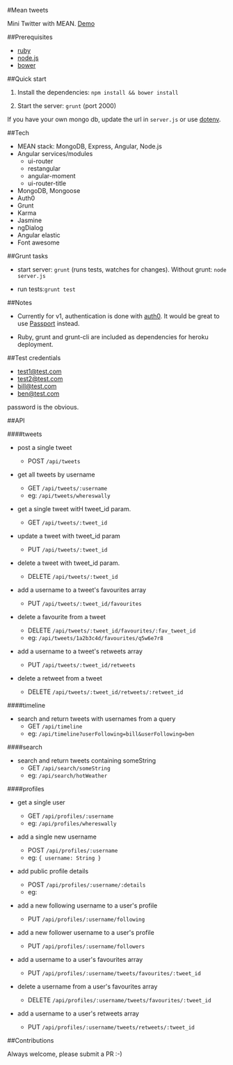 #Mean tweets

Mini Twitter with MEAN. [Demo](http://mean-tweets.herokuapp.com)


##Prerequisites

- [ruby](https://www.ruby-lang.org/en/documentation/installation/)
- [node.js](http://nodejs.org/)
- [bower](http://bower.io/)


##Quick start

1) Install the dependencies: `npm install && bower install`

2) Start the server: `grunt` (port 2000)

If you have your own mongo db, update the url in `server.js` or use [dotenv](https://github.com/motdotla/dotenv).


##Tech

- MEAN stack: MongoDB, Express, Angular, Node.js
- Angular services/modules
  - ui-router
  - restangular
  - angular-moment
  - ui-router-title
- MongoDB, Mongoose
- Auth0
- Grunt
- Karma
- Jasmine
- ngDialog
- Angular elastic
- Font awesome


##Grunt tasks

- start server: `grunt` (runs tests, watches for changes). Without grunt: `node server.js`

- run tests:`grunt test`

##Notes

- Currently for v1, authentication is done with [auth0](https://auth0.com/). It would be great to use [Passport](http://passportjs.org/) instead.

- Ruby, grunt and grunt-cli are included as dependencies for heroku deployment.


##Test credentials

- test1@test.com
- test2@test.com
- bill@test.com
- ben@test.com

password is the obvious.


##API

####tweets

- post a single tweet
  - POST `/api/tweets`

- get all tweets by username
  - GET `/api/tweets/:username`
  - eg: `/api/tweets/whereswally`

- get a single tweet witH tweet_id param.
  - GET `/api/tweets/:tweet_id`

- update a tweet with tweet_id param
  - PUT `/api/tweets/:tweet_id`

- delete a tweet with tweet_id param.
  - DELETE `/api/tweets/:tweet_id`

- add a username to a tweet's favourites array
  - PUT `/api/tweets/:tweet_id/favourites`

- delete a favourite from a tweet
  - DELETE `/api/tweets/:tweet_id/favourites/:fav_tweet_id` 
  - eg: `/api/tweets/1a2b3c4d/favourites/q5w6e7r8` 

- add a username to a tweet's retweets array
  - PUT `/api/tweets/:tweet_id/retweets`

- delete a retweet from a tweet
  - DELETE `/api/tweets/:tweet_id/retweets/:retweet_id`


####timeline

- search and return tweets with usernames from a query
  - GET `/api/timeline`
  - eg: `/api/timeline?userFollowing=bill&userFollowing=ben`


####search
- search and return tweets containing someString
  - GET `/api/search/someString`
  - eg: `/api/search/hotWeather`


####profiles

- get a single user
  - GET `/api/profiles/:username` 
  - eg: `/api/profiles/whereswally` 

- add a single new username
  - POST `/api/profiles/:username` 
  - eg: `{ username: String }`

- add public profile details
  - POST `/api/profiles/:username/:details` 
  - eg: 

- add a new following username to a user's profile
  - PUT `/api/profiles/:username/following` 

- add a new follower username to a user's profile
  - PUT `/api/profiles/:username/followers` 

- add a username to a user's favourites array
  - PUT `/api/profiles/:username/tweets/favourites/:tweet_id`

- delete a username from a user's favourites array
  - DELETE `/api/profiles/:username/tweets/favourites/:tweet_id`

- add a username to a user's retweets array
  - PUT `/api/profiles/:username/tweets/retweets/:tweet_id`



##Contributions

Always welcome, please submit a PR :-)
